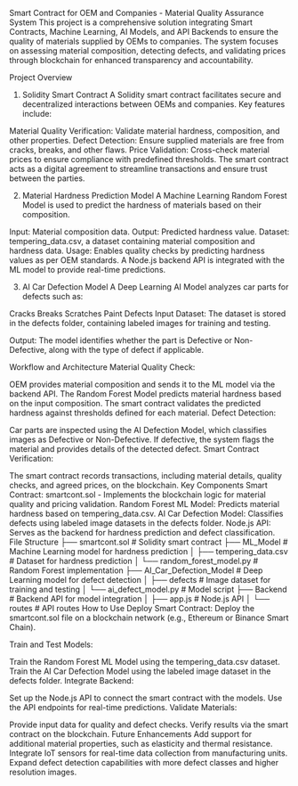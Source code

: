 Smart Contract for OEM and Companies - Material Quality Assurance System
This project is a comprehensive solution integrating Smart Contracts, Machine Learning, AI Models, and API Backends to ensure the quality of materials supplied by OEMs to companies. The system focuses on assessing material composition, detecting defects, and validating prices through blockchain for enhanced transparency and accountability.

Project Overview
1. Solidity Smart Contract
A Solidity smart contract facilitates secure and decentralized interactions between OEMs and companies. Key features include:

Material Quality Verification: Validate material hardness, composition, and other properties.
Defect Detection: Ensure supplied materials are free from cracks, breaks, and other flaws.
Price Validation: Cross-check material prices to ensure compliance with predefined thresholds.
The smart contract acts as a digital agreement to streamline transactions and ensure trust between the parties.

2. Material Hardness Prediction Model
A Machine Learning Random Forest Model is used to predict the hardness of materials based on their composition.

Input: Material composition data.
Output: Predicted hardness value.
Dataset: tempering_data.csv, a dataset containing material composition and hardness data.
Usage: Enables quality checks by predicting hardness values as per OEM standards.
A Node.js backend API is integrated with the ML model to provide real-time predictions.

3. AI Car Defection Model
A Deep Learning AI Model analyzes car parts for defects such as:

Cracks
Breaks
Scratches
Paint Defects
Input Dataset: The dataset is stored in the defects folder, containing labeled images for training and testing.

Output: The model identifies whether the part is Defective or Non-Defective, along with the type of defect if applicable.

Workflow and Architecture
Material Quality Check:

OEM provides material composition and sends it to the ML model via the backend API.
The Random Forest Model predicts material hardness based on the input composition.
The smart contract validates the predicted hardness against thresholds defined for each material.
Defect Detection:

Car parts are inspected using the AI Defection Model, which classifies images as Defective or Non-Defective.
If defective, the system flags the material and provides details of the detected defect.
Smart Contract Verification:

The smart contract records transactions, including material details, quality checks, and agreed prices, on the blockchain.
Key Components
Smart Contract: smartcont.sol - Implements the blockchain logic for material quality and pricing validation.
Random Forest ML Model: Predicts material hardness based on tempering_data.csv.
AI Car Defection Model: Classifies defects using labeled image datasets in the defects folder.
Node.js API: Serves as the backend for hardness prediction and defect classification.
File Structure
├── smartcont.sol             # Solidity smart contract
├── ML_Model                  # Machine Learning model for hardness prediction
│   ├── tempering_data.csv    # Dataset for hardness prediction
│   └── random_forest_model.py # Random Forest implementation
├── AI_Car_Defection_Model    # Deep Learning model for defect detection
│   ├── defects               # Image dataset for training and testing
│   └── ai_defect_model.py    # Model script
├── Backend                   # Backend API for model integration
│   ├── app.js                # Node.js API
│   └── routes                # API routes
How to Use
Deploy Smart Contract:
Deploy the smartcont.sol file on a blockchain network (e.g., Ethereum or Binance Smart Chain).

Train and Test Models:

Train the Random Forest ML Model using the tempering_data.csv dataset.
Train the AI Car Defection Model using the labeled image dataset in the defects folder.
Integrate Backend:

Set up the Node.js API to connect the smart contract with the models.
Use the API endpoints for real-time predictions.
Validate Materials:

Provide input data for quality and defect checks.
Verify results via the smart contract on the blockchain.
Future Enhancements
Add support for additional material properties, such as elasticity and thermal resistance.
Integrate IoT sensors for real-time data collection from manufacturing units.
Expand defect detection capabilities with more defect classes and higher resolution images.
